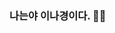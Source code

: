 ### 나는야 이나경이다. 👋👋
<!--
[![Typing SVG](https://readme-typing-svg.demolab.com/?lines=First+HI+I'm+nakyung;Second+SUNGSHIN+W.Univ;Third+NOW+SOPT+34)](https://git.io/typing-svg)

- 🔭 I’m currently studying at ...
SUNGSHIN WOMEN'S UNIV. 
- 🌱 I’m currently learning ...
Computer Engineering
-->
